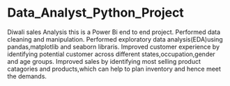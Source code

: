 # Data_Analyst_Python_Project
Diwali sales Analysis
this is a Power Bi end to end project.
Performed data cleaning and manipulation.
Performed exploratory data analysis(EDA)using pandas,matplotlib and seaborn libraris.
Improved customer experience by identifying potential customer across different states,occupation,gender and age groups.
Improved sales by identifying most selling product catagories and products,which can help to plan inventory and hence meet the demands.
